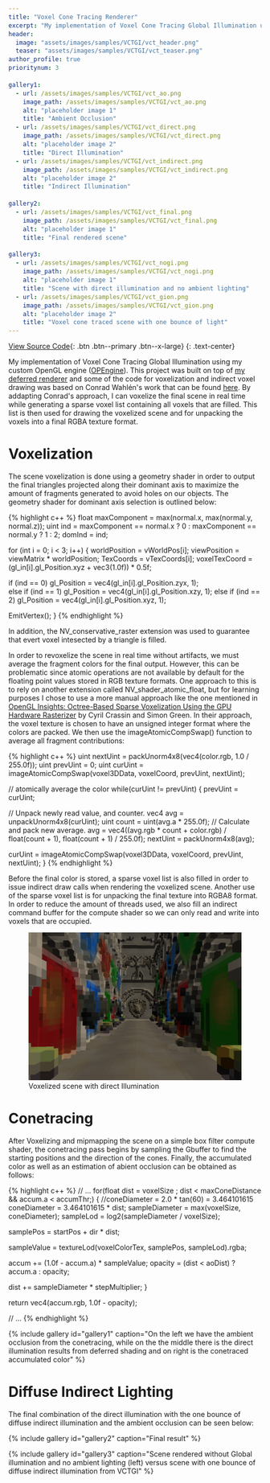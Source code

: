 ```yaml
---
title: "Voxel Cone Tracing Renderer"
excerpt: "My implementation of Voxel Cone Tracing Global Illumination using my custom OpenGL engine (OPEngine). This project was built on top of my Deferred Renderer and it includes all its previous features with the addition of support for real time dynamic revoxelization and mipmapping of the entire scene as well as the conetracing pass."
header:
  image: "assets/images/samples/VCTGI/vct_header.png"
  teaser: "assets/images/samples/VCTGI/vct_teaser.png"
author_profile: true
prioritynum: 3

gallery1:
  - url: /assets/images/samples/VCTGI/vct_ao.png
    image_path: /assets/images/samples/VCTGI/vct_ao.png
    alt: "placeholder image 1"
    title: "Ambient Occlusion"
  - url: /assets/images/samples/VCTGI/vct_direct.png
    image_path: /assets/images/samples/VCTGI/vct_direct.png
    alt: "placeholder image 2"
    title: "Direct Illumination"
  - url: /assets/images/samples/VCTGI/vct_indirect.png
    image_path: /assets/images/samples/VCTGI/vct_indirect.png
    alt: "placeholder image 2"
    title: "Indirect Illumination"

gallery2:
  - url: /assets/images/samples/VCTGI/vct_final.png
    image_path: /assets/images/samples/VCTGI/vct_final.png
    alt: "placeholder image 1"
    title: "Final rendered scene"

gallery3:
  - url: /assets/images/samples/VCTGI/vct_nogi.png
    image_path: /assets/images/samples/VCTGI/vct_nogi.png
    alt: "placeholder image 1"
    title: "Scene with direct illumination and no ambient lighting"
  - url: /assets/images/samples/VCTGI/vct_gion.png
    image_path: /assets/images/samples/VCTGI/vct_gion.png
    alt: "placeholder image 2"
    title: "Voxel cone traced scene with one bounce of light"
---
```


[View Source Code](https://github.com/Otaviopeixoto1/OPEngine/tree/main/src/render/VoxelConeTracing){: .btn .btn--primary .btn--x-large}
{: .text-center}

<p>
My implementation of Voxel Cone Tracing Global Illumination using my custom OpenGL engine (<a href="https://otaviopeixoto1.github.io/portfolio/OPEngine/">OPEngine</a>). This project was built on top of <a href="https://otaviopeixoto1.github.io/portfolio/ClassicalPipelines/">my deferred renderer</a> and some of the code for voxelization and indirect voxel drawing was based on Conrad Wahlén's work that can be found <a href="https://liu.diva-portal.org/smash/get/diva2:1148572/FULLTEXT01.pdf">here</a>. By addapting Conrad's approach, I can voxelize the final scene in real time while generating a sparse voxel list containing all voxels that are filled. This list is then used for drawing the voxelized scene and for unpacking the voxels into a final RGBA texture format.
</p>



<!-- https://github.com/BoyBaykiller/IDKEngine/blob/master/IDKEngine/Ressource/Shaders/include/TraceCone.glsl IDK ENGINE FOR REFERENCE -->

# Voxelization
<p> The scene voxelization is done using a geometry shader in order to output the final triangles projected along their dominant axis to maximize the amount of fragments generated to avoid holes on our objects. The geometry shader for dominant axis selection is outlined below:  </p>


{% highlight c++ %}
float maxComponent = max(normal.x, max(normal.y, normal.z));
uint ind = maxComponent == normal.x ? 0 : maxComponent == normal.y ? 1 : 2;
domInd = ind;

for (int i = 0; i < 3; i++)
{
  worldPosition = vWorldPos[i];
  viewPosition = viewMatrix * worldPosition;
  TexCoords = vTexCoords[i];
  voxelTexCoord = (gl_in[i].gl_Position.xyz + vec3(1.0f)) * 0.5f;

  if (ind == 0) gl_Position = vec4(gl_in[i].gl_Position.zyx, 1);		
  else if (ind == 1) gl_Position = vec4(gl_in[i].gl_Position.xzy, 1);
  else if (ind == 2) gl_Position = vec4(gl_in[i].gl_Position.xyz, 1);

  EmitVertex();
}
{% endhighlight %}

<p>
In addition, the NV_conservative_raster extension was used to guarantee that evert voxel intesected by a triangle is filled.
</p>

<p> In order to revoxelize the scene in real time without artifacts, we must average the fragment colors for the final output. However, this can be problematic since atomic operations are not available by default for the floating point values stored in RGB texture formats. One approach to this is to rely on another extension called NV_shader_atomic_float, but for learning purposes I chose to use a more manual approach like the one mentioned in <a href="https://www.icare3d.org/research/OpenGLInsights-SparseVoxelization.pdf"> OpenGL Insights: Octree-Based Sparse Voxelization Using the GPU Hardware Rasterizer</a> by Cyril Crassin and Simon Green. In their approach, the voxel texture is chosen to have an unsigned integer format where the colors are packed. We then use the imageAtomicCompSwap() function to average all fragment contributions: </p>


{% highlight c++ %}
uint nextUint = packUnorm4x8(vec4(color.rgb, 1.0 / 255.0f));
uint prevUint = 0;
uint curUint = imageAtomicCompSwap(voxel3DData, voxelCoord, prevUint, nextUint);

// atomically average the color
while(curUint != prevUint) 
{
  prevUint = curUint;

  // Unpack newly read value, and counter.
  vec4 avg = unpackUnorm4x8(curUint);
  uint count = uint(avg.a * 255.0f);
  // Calculate and pack new average.
  avg = vec4((avg.rgb * count + color.rgb) / float(count + 1), float(count + 1) / 255.0f);
  nextUint = packUnorm4x8(avg);

  curUint = imageAtomicCompSwap(voxel3DData, voxelCoord, prevUint, nextUint);
}
{% endhighlight %}

<p>
Before the final color is stored, a sparse voxel list is also filled in order to issue indirect draw calls when rendering the voxelized scene. Another use of the sparse voxel list is for unpacking the final texture into RGBA8 format. In order to reduce the amount of threads used, we also fill an indirect command buffer for the compute shader so we can only read and write into voxels that are occupied.</p>

<figure class="align-center">
  <a>
  <img src="/assets/images/samples/VCTGI/vct_voxelization.png" alt=""></a>
  <figcaption>Voxelized scene with direct Illumination</figcaption>
</figure>


# Conetracing

After Voxelizing and mipmapping the scene on a simple box filter compute shader, the conetracing pass begins by sampling the Gbuffer to find the starting positions and the direction of the cones. Finally, the accumulated color as well as an estimation of abient occlusion can be obtained as follows:

{% highlight c++ %}
// ...
for(float dist = voxelSize ; dist < maxConeDistance && accum.a < accumThr;) 
{
  //coneDiameter = 2.0 * tan(60) = 3.464101615
  coneDiameter = 3.464101615 * dist;
  sampleDiameter = max(voxelSize, coneDiameter);
  sampleLod = log2(sampleDiameter / voxelSize);

  samplePos = startPos + dir * dist;

  sampleValue = textureLod(voxelColorTex, samplePos, sampleLod).rgba;

  accum += (1.0f - accum.a) * sampleValue;
  opacity = (dist < aoDist) ? accum.a : opacity; 

  dist += sampleDiameter * stepMultiplier;
}

return vec4(accum.rgb, 1.0f - opacity);

// ...
{% endhighlight %}



{% include gallery id="gallery1" caption="On the left we have the ambient occlusion from the conetracing, while on the the middle there is the direct illumination results from deferred shading and on right is the conetraced accumulated color" %}


# Diffuse Indirect Lighting
The final combination of the direct illumination with the one bounce of diffuse indirect illumination and the ambient occlusion can be seen below:

{% include gallery id="gallery2" caption="Final result" %}

{% include gallery id="gallery3" caption="Scene rendered without Global illumination and no ambient lighting (left) versus scene with one bounce of diffuse indirect illumination from VCTGI" %}